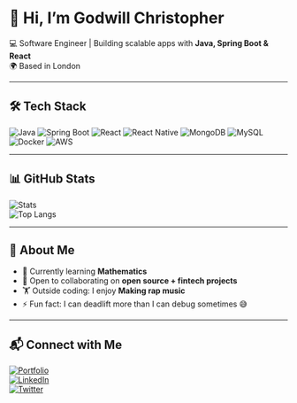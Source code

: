 # 👋 Hi, I’m Godwill Christopher

💻 Software Engineer | Building scalable apps with **Java, Spring Boot & React**  
🌍 Based in London  

---

## 🛠️ Tech Stack
![Java](https://img.shields.io/badge/Java-ED8B00?style=for-the-badge&logo=openjdk&logoColor=white)
![Spring Boot](https://img.shields.io/badge/Spring%20Boot-6DB33F?style=for-the-badge&logo=springboot&logoColor=white)
![React](https://img.shields.io/badge/React-20232A?style=for-the-badge&logo=react&logoColor=61DAFB)
![React Native](https://img.shields.io/badge/React_Native-20232A?style=for-the-badge&logo=react&logoColor=61DAFB)
![MongoDB](https://img.shields.io/badge/MongoDB-4EA94B?style=for-the-badge&logo=mongodb&logoColor=white)
![MySQL](https://img.shields.io/badge/MySQL-005C84?style=for-the-badge&logo=mysql&logoColor=white)
![Docker](https://img.shields.io/badge/Docker-2496ED?style=for-the-badge&logo=docker&logoColor=white)
![AWS](https://img.shields.io/badge/AWS-232F3E?style=for-the-badge&logo=amazonaws&logoColor=white)

---

## 📊 GitHub Stats
![Stats](https://github-readme-stats.vercel.app/api?username=CodaBlurd&show_icons=true&theme=radical)  
![Top Langs](https://github-readme-stats.vercel.app/api/top-langs/?username=CodaBlurd&layout=compact&theme=radical)  

---

## 🌱 About Me
- 🎯 Currently learning **Mathematics**  
- 🤝 Open to collaborating on **open source + fintech projects**  
- 🏋️ Outside coding: I enjoy **Making rap music**  
- ⚡ Fun fact: I can deadlift more than I can debug sometimes 😅  

---

## 📬 Connect with Me
[![Portfolio](https://img.shields.io/badge/Portfolio-000?style=for-the-badge&logo=vercel&logoColor=white)](https://my-portfolio-3g68.vercel.app/)  
[![LinkedIn](https://img.shields.io/badge/LinkedIn-0A66C2?style=for-the-badge&logo=linkedin&logoColor=white)](https://linkedin.com/in/godwill-christopher/)  
[![Twitter](https://img.shields.io/badge/Twitter-1DA1F2?style=for-the-badge&logo=twitter&logoColor=white)](https://twitter.com/Generics09)  
